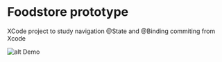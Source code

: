 #  Foodstore prototype

XCode project to study navigation @State and @Binding
commiting from Xcode

![alt Demo](MarkdownResources/demo.gif)
